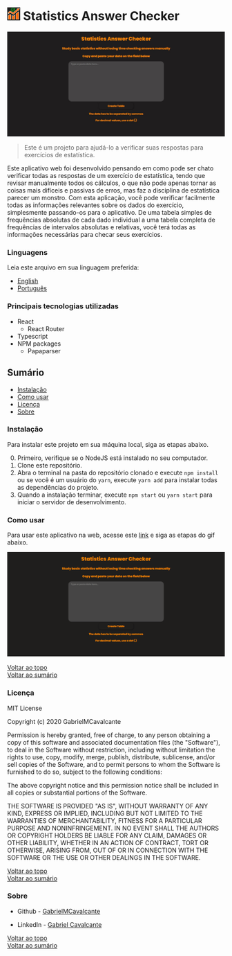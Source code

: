 # <img src="src/github/icon.png" alt="Project Logo" width="30" height="30" /> Statistics Answer Checker

![Project Image](src/github/frontpage.jpg)

> Este é um projeto para ajudá-lo a verificar suas respostas para exercícios de estatística.

Este aplicativo web foi desenvolvido pensando em como pode ser chato verificar todas as respostas
de um exercício de estatística, tendo que revisar manualmente todos os cálculos, o que não pode
apenas tornar as coisas mais difíceis e passivas de erros, mas faz a disciplina de estatística parecer um monstro.
Com esta aplicação, você pode verificar facilmente todas as informações relevantes sobre os
dados do exercício, simplesmente passando-os para o aplicativo. De uma tabela simples
de frequências absolutas de cada dado individual a uma tabela completa de frequências de intervalos absolutas e relativas, 
você terá todas as informações necessárias para checar seus exercícios.

### Linguagens
Leia este arquivo em sua linguagem preferida:
- [English](README.md)
- [Português](README.pt.md)

### Principais tecnologias utilizadas

- React
    - React Router
- Typescript
- NPM packages
    - Papaparser

## Sumário

- [Instalação](#instalacao)
- [Como usar](#como-usar)
- [Licença](#licenca)
- [Sobre](#sobre)

### Instalação
Para instalar este projeto em sua máquina local, siga as etapas abaixo.

0. Primeiro, verifique se o NodeJS está instalado no seu computador.
1. Clone este repositório.
1. Abra o terminal na pasta do repositório clonado e execute `npm install` ou se você é um usuário do `yarn`, execute `yarn add` para instalar todas as dependências do projeto.
1. Quando a instalação terminar, execute `npm start` ou `yarn start` para iniciar o servidor de desenvolvimento.

### Como usar

Para usar este aplicativo na web, acesse este [link](https://gabrielmcavalcante.github.io/statistics-answer-checker/) e siga as etapas do gif abaixo.

![Como usar](src/github/results.gif)

[Voltar ao topo](#statistics-answer-checker)<br>
[Voltar ao sumário](#sumario)

### Licença

MIT License

Copyright (c) 2020 GabrielMCavalcante

Permission is hereby granted, free of charge, to any person obtaining a copy
of this software and associated documentation files (the "Software"), to deal
in the Software without restriction, including without limitation the rights
to use, copy, modify, merge, publish, distribute, sublicense, and/or sell
copies of the Software, and to permit persons to whom the Software is
furnished to do so, subject to the following conditions:

The above copyright notice and this permission notice shall be included in all
copies or substantial portions of the Software.

THE SOFTWARE IS PROVIDED "AS IS", WITHOUT WARRANTY OF ANY KIND, EXPRESS OR
IMPLIED, INCLUDING BUT NOT LIMITED TO THE WARRANTIES OF MERCHANTABILITY,
FITNESS FOR A PARTICULAR PURPOSE AND NONINFRINGEMENT. IN NO EVENT SHALL THE
AUTHORS OR COPYRIGHT HOLDERS BE LIABLE FOR ANY CLAIM, DAMAGES OR OTHER
LIABILITY, WHETHER IN AN ACTION OF CONTRACT, TORT OR OTHERWISE, ARISING FROM,
OUT OF OR IN CONNECTION WITH THE SOFTWARE OR THE USE OR OTHER DEALINGS IN THE
SOFTWARE.

[Voltar ao topo](#statistics-answer-checker)<br>
[Voltar ao sumário](#sumario)

### Sobre

- Github - [GabrielMCavalcante](https://github.com/GabrielMCavalcante)

- LinkedIn - [Gabriel Cavalcante](https://linkedin.com/in/gabrielmcavalcante)

[Voltar ao topo](#statistics-answer-checker)<br>
[Voltar ao sumário](#sumario)
